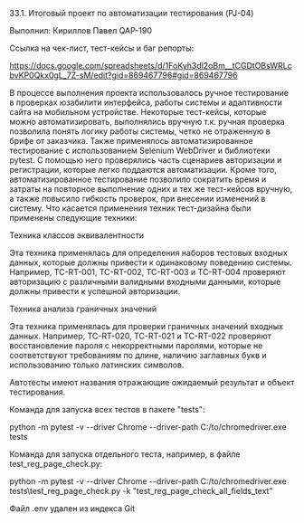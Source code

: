 33.1. Итоговый проект по автоматизации тестирования (PJ-04)

Выполнил: Кириллов Павел QAP-190

Ссылка на чек-лист, тест-кейсы и баг репорты:

https://docs.google.com/spreadsheets/d/1FoKyh3dl2oBm__tCGDtOBsWRLcbvKP0Qkx0gL_7Z-sM/edit?gid=869467796#gid=869467796

В процессе выполнения проекта использовалось ручное тестирование в проверках юзабилити интерфейса, работы системы и адаптивности сайта на мобильном устройстве. Некоторые тест-кейсы, которые можно автоматизировать, выполнялись вручную т.к. ручная проверка позволила понять логику работы системы, четко не отраженную в брифе от заказчика. Также применялось автоматизированное тестирование с использованием Selenium WebDriver и библиотеки pytest. С помощью него проверялись часть сценариев авторизации и регистрации, которые легко поддаются автоматизации. Кроме того, автоматизированное тестирование позволило сократить время и затраты на повторное выполнение одних и тех же тест-кейсов вручную, а также повысило гибкость проверок, при внесении изменений в систему. Что касается применения техник тест-дизайна были применены следующие техники:

Техника классов эквивалентности

Эта техника применялась для определения наборов тестовых входных данных, которые должны привести к одинаковому поведению системы. Например, TC-RT-001, TC-RT-002, TC-RT-003 и TC-RT-004 проверяют авторизацию с различными валидными входными данными, которые должны привести к успешной авторизации.

Техника анализа граничных значений

Эта техника применялась для проверки граничных значений входных данных. Например, TC-RT-020, TC-RT-021 и TC-RT-022 проверяют восстановление пароля с некорректными паролями, которые не соответствуют требованиям по длине, наличию заглавных букв и использованию только латинских символов.

Автотесты имеют названия отражающие ожидаемый результат и объект тестирования.

Команда для запуска всех тестов в пакете "tests":

python -m pytest -v --driver Chrome --driver-path C:/to/chromedriver.exe tests

Команда для запуска отдельного теста, например, в файле test_reg_page_check.py:

python -m pytest -v --driver Chrome --driver-path C:/to/chromedriver.exe tests\test_reg_page_check.py -k "test_reg_page_check_all_fields_text"

Файл .env удален из индекса Git
